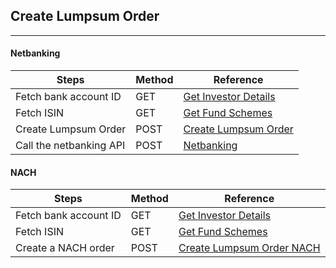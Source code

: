 ## Create Lumpsum Order
----------------

#### Netbanking
|     Steps    |     Method       |    Reference    |
|--------------|------------------|-----------------|
| Fetch bank account ID | GET | [Get Investor Details](https://fintechprimitives.com/api/#get-investor-details) |
| Fetch ISIN | GET | [Get Fund Schemes](https://fintechprimitives.com/api/#get-fund-schemes) |
| Create Lumpsum Order | POST | [Create Lumpsum Order](httpshttps://fintechprimitives.com/api/#post-create-lumpsum-order-netbanking) |
| Call the netbanking API | POST | [Netbanking](https://fintechprimitives.com/api/#post-net-banking) |

#### NACH
|     Steps    |     Method       |    Reference    |
|--------------|------------------|-----------------|
| Fetch bank account ID | GET | [Get Investor Details](https://fintechprimitives.com/api/#get-investor-details) |
| Fetch ISIN | GET | [Get Fund Schemes](https://fintechprimitives.com/api/#get-fund-schemes) |
| Create a NACH order | POST | [Create Lumpsum Order NACH](https://fintechprimitives.com/api/#post-create-lumpsum-order-nach) |
